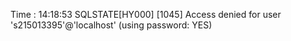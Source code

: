 Time : 14:18:53
SQLSTATE[HY000] [1045] Access denied for user 's215013395'@'localhost' (using password: YES)

